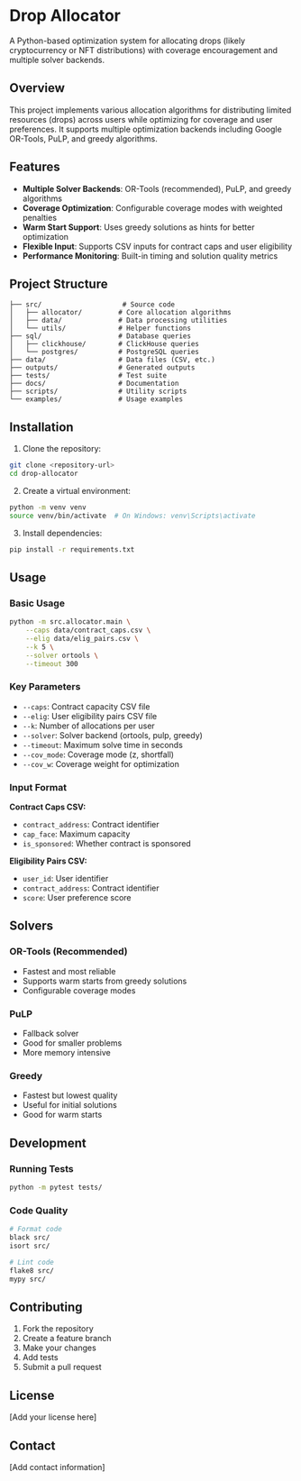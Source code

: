 # Drop Allocator

A Python-based optimization system for allocating drops (likely cryptocurrency or NFT distributions) with coverage encouragement and multiple solver backends.

## Overview

This project implements various allocation algorithms for distributing limited resources (drops) across users while optimizing for coverage and user preferences. It supports multiple optimization backends including Google OR-Tools, PuLP, and greedy algorithms.

## Features

- **Multiple Solver Backends**: OR-Tools (recommended), PuLP, and greedy algorithms
- **Coverage Optimization**: Configurable coverage modes with weighted penalties
- **Warm Start Support**: Uses greedy solutions as hints for better optimization
- **Flexible Input**: Supports CSV inputs for contract caps and user eligibility
- **Performance Monitoring**: Built-in timing and solution quality metrics

## Project Structure

```
├── src/                    # Source code
│   ├── allocator/         # Core allocation algorithms
│   ├── data/              # Data processing utilities
│   └── utils/             # Helper functions
├── sql/                   # Database queries
│   ├── clickhouse/        # ClickHouse queries
│   └── postgres/          # PostgreSQL queries
├── data/                  # Data files (CSV, etc.)
├── outputs/               # Generated outputs
├── tests/                 # Test suite
├── docs/                  # Documentation
├── scripts/               # Utility scripts
└── examples/              # Usage examples
```

## Installation

1. Clone the repository:

```bash
git clone <repository-url>
cd drop-allocator
```

2. Create a virtual environment:

```bash
python -m venv venv
source venv/bin/activate  # On Windows: venv\Scripts\activate
```

3. Install dependencies:

```bash
pip install -r requirements.txt
```

## Usage

### Basic Usage

```bash
python -m src.allocator.main \
    --caps data/contract_caps.csv \
    --elig data/elig_pairs.csv \
    --k 5 \
    --solver ortools \
    --timeout 300
```

### Key Parameters

- `--caps`: Contract capacity CSV file
- `--elig`: User eligibility pairs CSV file
- `--k`: Number of allocations per user
- `--solver`: Solver backend (ortools, pulp, greedy)
- `--timeout`: Maximum solve time in seconds
- `--cov_mode`: Coverage mode (z, shortfall)
- `--cov_w`: Coverage weight for optimization

### Input Format

**Contract Caps CSV:**

- `contract_address`: Contract identifier
- `cap_face`: Maximum capacity
- `is_sponsored`: Whether contract is sponsored

**Eligibility Pairs CSV:**

- `user_id`: User identifier
- `contract_address`: Contract identifier
- `score`: User preference score

## Solvers

### OR-Tools (Recommended)

- Fastest and most reliable
- Supports warm starts from greedy solutions
- Configurable coverage modes

### PuLP

- Fallback solver
- Good for smaller problems
- More memory intensive

### Greedy

- Fastest but lowest quality
- Useful for initial solutions
- Good for warm starts

## Development

### Running Tests

```bash
python -m pytest tests/
```

### Code Quality

```bash
# Format code
black src/
isort src/

# Lint code
flake8 src/
mypy src/
```

## Contributing

1. Fork the repository
2. Create a feature branch
3. Make your changes
4. Add tests
5. Submit a pull request

## License

[Add your license here]

## Contact

[Add contact information]
